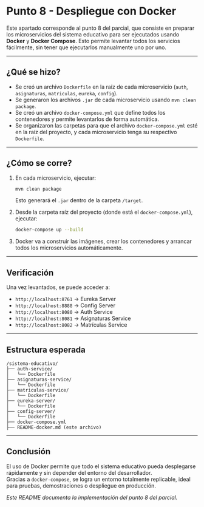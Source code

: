 #  Punto 8 - Despliegue con Docker

Este apartado corresponde al punto 8 del parcial, que consiste en preparar los microservicios del sistema educativo para ser ejecutados usando **Docker** y **Docker Compose**. Esto permite levantar todos los servicios fácilmente, sin tener que ejecutarlos manualmente uno por uno.

---

##  ¿Qué se hizo?

- Se creó un archivo `Dockerfile` en la raíz de cada microservicio (`auth`, `asignaturas`, `matriculas`, `eureka`, `config`).
- Se generaron los archivos `.jar` de cada microservicio usando `mvn clean package`.
- Se creó un archivo `docker-compose.yml` que define todos los contenedores y permite levantarlos de forma automática.
- Se organizaron las carpetas para que el archivo `docker-compose.yml` esté en la raíz del proyecto, y cada microservicio tenga su respectivo `Dockerfile`.

---

##  ¿Cómo se corre?

1. En cada microservicio, ejecutar:
   ```bash
   mvn clean package
   ```
   Esto generará el `.jar` dentro de la carpeta `/target`.

2. Desde la carpeta raíz del proyecto (donde está el `docker-compose.yml`), ejecutar:
   ```bash
   docker-compose up --build
   ```

3. Docker va a construir las imágenes, crear los contenedores y arrancar todos los microservicios automáticamente.

---

##  Verificación

Una vez levantados, se puede acceder a:

- `http://localhost:8761` → Eureka Server
- `http://localhost:8888` → Config Server
- `http://localhost:8080` → Auth Service
- `http://localhost:8081` → Asignaturas Service
- `http://localhost:8082` → Matrículas Service

---

##  Estructura esperada

```
/sistema-educativo/
├── auth-service/
│   └── Dockerfile
├── asignaturas-service/
│   └── Dockerfile
├── matriculas-service/
│   └── Dockerfile
├── eureka-server/
│   └── Dockerfile
├── config-server/
│   └── Dockerfile
├── docker-compose.yml
├── README-docker.md (este archivo)
```

---

##  Conclusión

El uso de Docker permite que todo el sistema educativo pueda desplegarse rápidamente y sin depender del entorno del desarrollador.  
Gracias a `docker-compose`, se logra un entorno totalmente replicable, ideal para pruebas, demostraciones o despliegue en producción.

 *Este README documenta la implementación del punto 8 del parcial.*

